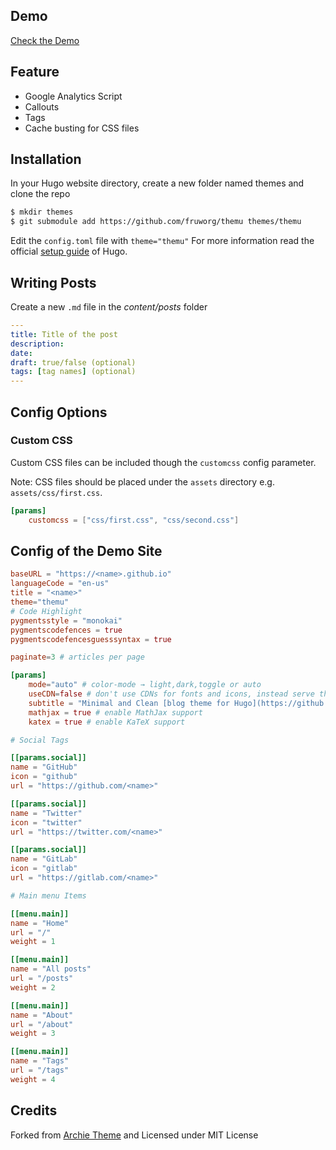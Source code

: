 ## Demo
[Check the Demo](https://fruw.org)

## Feature
- Google Analytics Script
- Callouts
- Tags
- Cache busting for CSS files

## Installation
In your Hugo website directory, create a new folder named themes and clone the repo
```bash
$ mkdir themes
$ git submodule add https://github.com/fruworg/themu themes/themu
```
Edit the `config.toml` file with `theme="themu"`
For more information read the official [setup guide](https://gohugo.io/installation/) of Hugo.

## Writing Posts
Create a new `.md` file in the *content/posts* folder
```yml
---
title: Title of the post
description:
date:
draft: true/false (optional)
tags: [tag names] (optional)
---
```

## Config Options

### Custom CSS
Custom CSS files can be included though the `customcss` config parameter.

Note: CSS files should be placed under the `assets` directory e.g. `assets/css/first.css`.

```toml
[params]
	customcss = ["css/first.css", "css/second.css"]
```


## Config of the Demo Site

```toml
baseURL = "https://<name>.github.io"
languageCode = "en-us"
title = "<name>"
theme="themu"
# Code Highlight
pygmentsstyle = "monokai"
pygmentscodefences = true
pygmentscodefencesguesssyntax = true

paginate=3 # articles per page

[params]
	mode="auto" # color-mode → light,dark,toggle or auto
	useCDN=false # don't use CDNs for fonts and icons, instead serve them locally.
	subtitle = "Minimal and Clean [blog theme for Hugo](https://github.com/fruworg)"
	mathjax = true # enable MathJax support
	katex = true # enable KaTeX support

# Social Tags

[[params.social]]
name = "GitHub"
icon = "github"
url = "https://github.com/<name>"

[[params.social]]
name = "Twitter"
icon = "twitter"
url = "https://twitter.com/<name>"

[[params.social]]
name = "GitLab"
icon = "gitlab"
url = "https://gitlab.com/<name>"

# Main menu Items

[[menu.main]]
name = "Home"
url = "/"
weight = 1

[[menu.main]]
name = "All posts"
url = "/posts"
weight = 2

[[menu.main]]
name = "About"
url = "/about"
weight = 3

[[menu.main]]
name = "Tags"
url = "/tags"
weight = 4
```

## Credits
Forked from [Archie Theme](https://github.com/athul/archie) and Licensed under MIT License
